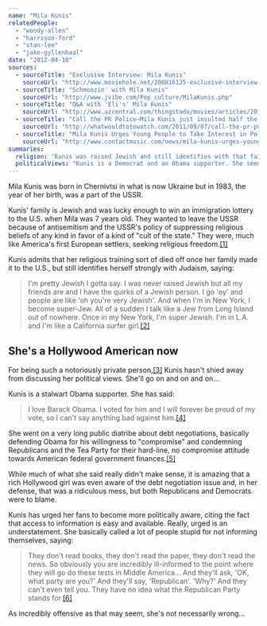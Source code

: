 ```yaml
---
name: "Mila Kunis"
relatedPeople:
  - "woody-allen"
  - "harrison-ford"
  - "stan-lee"
  - "jake-gyllenhaal"
date: "2012-04-10"
sources:
  - sourceTitle: "Exclusive Interview: Mila Kunis"
    sourceUrl: "http://www.moviehole.net/200816125-exclusive-interview-mila-kunis"
  - sourceTitle: "Schmoozin' with Mila Kunis"
    sourceUrl: "http://www.jvibe.com/Pop_culture/MilaKunis.php"
  - sourceTitle: "Q&A with 'Eli's' Mila Kunis"
    sourceUrl: "http://www.azcentral.com/thingstodo/movies/articles/2010/01/13/20100113eli0115kunis.html"
  - sourceTitle: "Call the PR Police–Mila Kunis just insulted half the country"
    sourceUrl: "http://whatwouldtotowatch.com/2011/09/07/call-the-pr-police-mila-kunis-just-insulted-half-the-country/"
  - sourceTitle: "Mila Kunis Urges Young People to Take Interest in Politics"
    sourceUrl: "http://www.contactmusic.com/news/mila-kunis-urges-young-people-to-take-interest-in-politics_1243536"
summaries:
  religion: "Kunis was raised Jewish and still identifies with that faith. She was a religious refugee of the former USSR"
  politicalViews: "Kunis is a Democrat and an Obama supporter. She seems to enjoy disparaging the Republican party as well."
---
```


Mila Kunis was born in Chernivtsi in what is now Ukraine but in 1983, the year of her birth, was a part of the USSR.

Kunis' family is Jewish and was lucky enough to win an immigration lottery to the U.S. when Mila was 7 years old. They wanted to leave the USSR because of antisemitism and the USSR's policy of suppressing religious beliefs of any kind in favor of a kind of "cult of the state." They were, much like America's first European settlers, seeking religious freedom.<a class="source-citation" href="#http%3A%2F%2Fwww.moviehole.net%2F200816125-exclusive-interview-mila-kunis" title="Exclusive Interview: Mila Kunis">[1]</a>

Kunis admits that her religious training sort of died off once her family made it to the U.S., but still identifies herself strongly with Judaism, saying:

>I'm pretty Jewish I gotta say. I was never raised Jewish but all my friends are and I have the quirks of a Jewish person. I go 'oy' and people are like 'oh you're very Jewish'. And when I'm in New York, I become super-Jew. All of a sudden I talk like a Jew from Long Island out of nowhere. Once in my New York, I'm super Jewish. I'm in L.A. and I'm like a California surfer girl.<a class="source-citation" href="#http%3A%2F%2Fwww.jvibe.com%2FPop_culture%2FMilaKunis.php" title="Schmoozin&apos; with Mila Kunis">[2]</a>

## She's a Hollywood American now

For being such a notoriously private person,<a class="source-citation" href="#http%3A%2F%2Fwww.azcentral.com%2Fthingstodo%2Fmovies%2Farticles%2F2010%2F01%2F13%2F20100113eli0115kunis.html" title="Q&amp;A with &apos;Eli&apos;s&apos; Mila Kunis">[3]</a> Kunis hasn't shied away from discussing her political views. She'll go on and on and on…

Kunis is a stalwart Obama supporter. She has said:

>I love Barack Obama. I voted for him and I will forever be proud of my vote, so I can't say anything bad against him.<a class="source-citation" href="#http%3A%2F%2Fwhatwouldtotowatch.com%2F2011%2F09%2F07%2Fcall-the-pr-police-mila-kunis-just-insulted-half-the-country%2F" title="Call the PR Police–Mila Kunis just insulted half the country">[4]</a>

She went on a very long public diatribe about debt negotiations, basically defending Obama for his willingness to "compromise" and condemning Republicans and the Tea Party for their hard-line, no compromise attitude towards American federal government finances.<a class="source-citation" href="#http%3A%2F%2Fwhatwouldtotowatch.com%2F2011%2F09%2F07%2Fcall-the-pr-police-mila-kunis-just-insulted-half-the-country%2F" title="Call the PR Police–Mila Kunis just insulted half the country">[5]</a>

While much of what she said really didn't make sense, it is amazing that a rich Hollywood girl was even aware of the debt negotiation issue and, in her defense, that was a ridiculous mess, but both Republicans and Democrats were to blame.

Kunis has urged her fans to become more politically aware, citing the fact that access to information is easy and available. Really, urged is an understatement. She basically called a lot of people stupid for not informing themselves, saying:

>They don't read books, they don't read the paper, they don't read the news. So obviously you are incredibly ill-informed to the point where they will go do these tests in Middle America… And they'll ask, 'OK, what party are you?' And they'll say, 'Republican'. 'Why?' And they can't even tell you. They have no idea what the Republican Party stands for.<a class="source-citation" href="#http%3A%2F%2Fwww.contactmusic.com%2Fnews%2Fmila-kunis-urges-young-people-to-take-interest-in-politics_1243536" title="Mila Kunis Urges Young People to Take Interest in Politics">[6]</a>

As incredibly offensive as that may seem, she's not necessarily wrong…